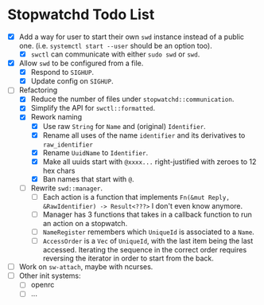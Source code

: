 # Stopwatchd Todo List

 - [x] Add a way for user to start their own `swd` instance instead of a public one. (i.e. `systemctl start --user` should be an option too).
   - [x] `swctl` can communicate with either `sudo swd` or `swd`.
 - [x] Allow `swd` to be configured from a file.
   - [x] Respond to `SIGHUP`.
   - [x] Update config on `SIGHUP`.
 - [ ] Refactoring
   - [x] Reduce the number of files under `stopwatchd::communication`.
   - [x] Simplify the API for `swctl::formatted`.
   - [x] Rework naming
     - [x] Use raw `String` for `Name` and (original) `Identifier`.
     - [x] Rename all uses of the name `identifier` and its derivatives to `raw_identifier`
     - [x] Rename `UuidName` to `Identifier`.
     - [x] Make all uuids start with `@xxxx...` right-justified with zeroes to 12 hex chars
     - [x] Ban names that start with `@`.
   - [ ] Rewrite `swd::manager`.
     - [ ] Each action is a function that implements `Fn(&mut Reply, &RawIdentifier) -> Result<???>` I don't even know anymore.
     - [ ] Manager has 3 functions that takes in a callback function to run an action on a stopwatch.
     - [ ] `NameRegister` remembers which `UniqueId` is associated to a `Name`.
     - [ ] `AccessOrder` is a `Vec` of `UniqueId`, with the last item being the last accessed. Iterating the sequence in the correct order requires reversing the iterator in order to start from the back.
 - [ ] Work on `sw-attach`, maybe with ncurses.
 - [ ] Other init systems:
   - [ ] openrc
   - [ ] ...
